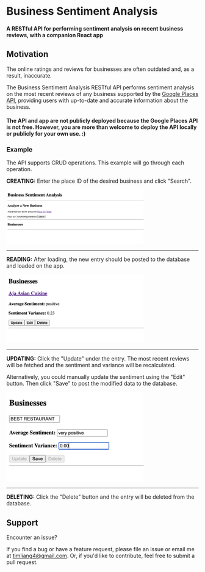# Business Sentiment Analysis

#### **A RESTful API for performing sentiment analysis on recent business reviews, with a companion React app**

## Motivation

The online ratings and reviews for businesses are often outdated and, as a result, inaccurate.

The Business Sentiment Analysis RESTful API performs sentiment analysis on the most recent reviews of any business supported by the [Google Places API](https://developers.google.com/maps/documentation/places/web-service/overview), providing users with up-to-date and accurate information about the business.

#### **The API and app are not publicly deployed because the Google Places API is not free. However, you are more than welcome to deploy the API locally or publicly for your own use. :)**

### Example

The API supports CRUD operations. This example will go through each operation.

**CREATING:** Enter the place ID of the desired business and click "Search".

<img src="images/creating.png" width=360>

---

**READING:** After loading, the new entry should be posted to the database and loaded on the app.

<img src="images/reading.png" width=360>

---

**UPDATING:** Click the "Update" under the entry. The most recent reviews will be fetched and the sentiment and variance will be recalculated.

Alternatively, you could manually update the sentiment using the "Edit" button. Then click "Save" to post the modified data to the database.

<img src="images/editing.png" width=360>

---

**DELETING:** Click the "Delete" button and the entry will be deleted from the database.

## Support

Encounter an issue?

If you find a bug or have a feature request, please file an issue or email me at timliang4@gmail.com. Or, if you'd like to contribute, feel free to submit a pull request.
